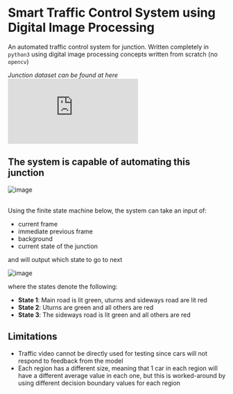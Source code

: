 # Smart Traffic Control System using Digital Image Processing
An automated traffic control system for junction. Written completely in `python3` using digital image processing concepts written from scratch (no `opencv`)

<i>Junction dataset can be found at here ![url](https://personal.ie.cuhk.edu.hk/~ccloy/downloads_qmul_junction.html)</i>

## The system is capable of automating this junction
![image](https://github.com/Ali-Amin/smart-traffic-system-using-dip/blob/master/assets/frame3.png)

<br>
Using the finite state machine below, the system can take an input of:
<br>

- current frame
- immediate previous frame
- background
- current state of the junction

and will output which state to go to next

![image](https://github.com/Ali-Amin/smart-traffic-system-using-dip/blob/master/assets/fsm_diagram.png)

where the states denote the following:
- <b>State 1</b>: Main road is lit green, uturns and sideways road are lit red
- <b>State 2</b>: Uturns are green and all others are red</b>
- <b>State 3</b>: The sideways road is lit green and all others are red</b>

## Limitations
- Traffic video cannot be directly used for testing since cars will not respond to feedback from the model
- Each region has a different size, meaning that 1 car in each region will have a different average value in each one, but this is worked-around by using different decision boundary values for each region
